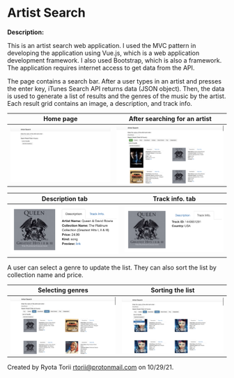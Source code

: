# Artist Search

**Description:**

This is an artist search web application. I used the MVC pattern in developing the application using Vue.js, which is a web application development framework. I also used Bootstrap, which is also a framework. The application requires internet access to get data from the API.

The page contains a search bar. After a user types in an artist and presses the enter key, iTunes Search API returns data (JSON object). Then, the data is used to generate a list of results and the genres of the music by the artist. Each result grid contains an image, a description, and track info.  



| Home page |After searching for an artist |
| ------ | ------ |
|<img src="photos_for_README/1_home_page.png" width="460"/>|<img src="photos_for_README/2.png" width="460"/>|

| Description tab | Track info. tab |
| ------ | ------ |
|<img src="photos_for_README/3_tab1.png" width="470"/>|<img src="photos_for_README/3_tab2.png" width="470"/>|

A user can select a genre to update the list. They can also sort the list by collection name and price.

| Selecting genres | Sorting the list |
| ------ | ------ |
|<img src="photos_for_README/4_genre.png" width="470"/>|<img src="photos_for_README/5_sort.png" width="470"/>|


Created by Ryota Torii <rtorii@protonmail.com> on 10/29/21.
